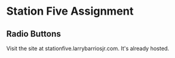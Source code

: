# Station Five Assignment

## Radio Buttons

Visit the site at stationfive.larrybarriosjr.com. It's already hosted.
